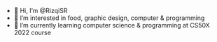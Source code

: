 - 👋 Hi, I’m @RizqiSR
- 👀 I’m interested in food, graphic design, computer & programming
- 🌱 I’m currently learning computer science & programming at CS50X 2022 course

<!---
RizqiSR/RizqiSR is a ✨ special ✨ repository because its `README.md` (this file) appears on your GitHub profile.
You can click the Preview link to take a look at your changes.
--->
